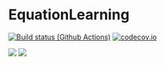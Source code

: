 # EquationLearning

[![Build status (Github Actions)](https://github.com/DanielVandH/EquationLearning.jl/workflows/CI/badge.svg)](https://github.com/DanielVandH/EquationLearning.jl/actions)
[![codecov.io](http://codecov.io/github/DanielVandH/EquationLearning.jl/coverage.svg?branch=main)](http://codecov.io/github/DanielVandH/EquationLearning.jl?branch=main)

[![](https://img.shields.io/badge/docs-stable-blue.svg)](https://DanielVandH.github.io/EquationLearning.jl/stable)
[![](https://img.shields.io/badge/docs-dev-blue.svg)](https://DanielVandH.github.io/EquationLearning.jl/dev)